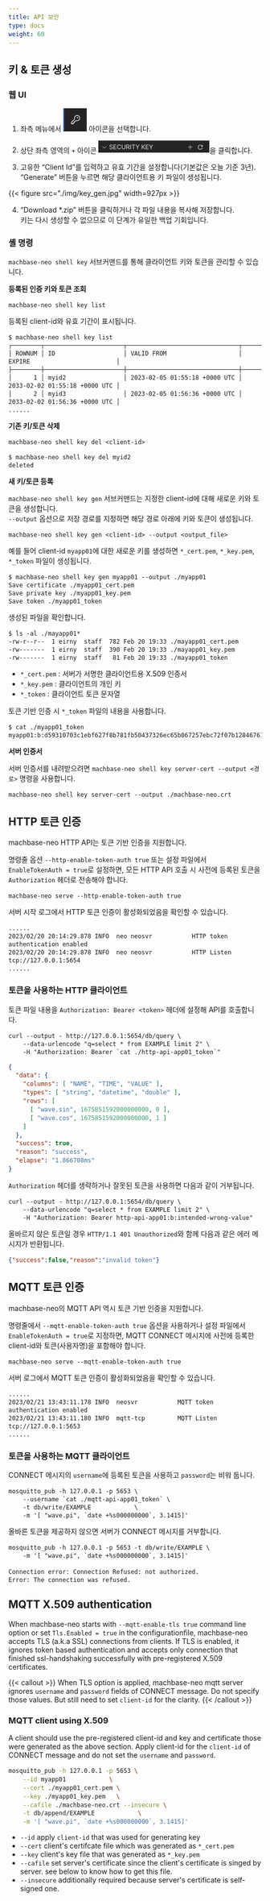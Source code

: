 ```yaml
---
title: API 보안
type: docs
weight: 60
---
```


## 키 & 토큰 생성

### 웹 UI

1. 좌측 메뉴에서 <img src="./img/key_icon.jpg" width=47 style="display:inline"> 아이콘을 선택합니다.

2. 상단 좌측 영역의 `+` 아이콘 <img src="./img/key_add_icon.jpg" width=221 style="display:inline">을 클릭합니다.

3. 고유한 “Client Id”를 입력하고 유효 기간을 설정합니다(기본값은 오늘 기준 3년).  
   “Generate” 버튼을 누르면 해당 클라이언트용 키 파일이 생성됩니다.

{{< figure src="./img/key_gen.jpg" width=927px >}}

4. “Download *.zip” 버튼을 클릭하거나 각 파일 내용을 복사해 저장합니다.  
   키는 다시 생성할 수 없으므로 이 단계가 유일한 백업 기회입니다.

### 셸 명령

`machbase-neo shell key` 서브커맨드를 통해 클라이언트 키와 토큰을 관리할 수 있습니다.

**등록된 인증 키와 토큰 조회**

```
machbase-neo shell key list
```

등록된 client-id와 유효 기간이 표시됩니다.

```
$ machbase-neo shell key list
┌────────┬──────────────────────┬───────────────────────────────┬───────────────────────────────┐
│ ROWNUM │ ID                   │ VALID FROM                    │ EXPIRE                        │
├────────┼──────────────────────┼───────────────────────────────┼───────────────────────────────┤
│      1 │ myid2                │ 2023-02-05 01:55:18 +0000 UTC │ 2033-02-02 01:55:18 +0000 UTC │
│      2 │ myid3                │ 2023-02-05 01:56:36 +0000 UTC │ 2033-02-02 01:56:36 +0000 UTC │
......
```

**기존 키/토큰 삭제**

```
machbase-neo shell key del <client-id>
```

```
$ machbase-neo shell key del myid2
deleted
```

**새 키/토큰 등록**

`machbase-neo shell key gen` 서브커맨드는 지정한 client-id에 대해 새로운 키와 토큰을 생성합니다.  
`--output` 옵션으로 저장 경로를 지정하면 해당 경로 아래에 키와 토큰이 생성됩니다.

```
machbase-neo shell key gen <client-id> --output <output_file>
```

예를 들어 client-id `myapp01`에 대한 새로운 키를 생성하면 `*_cert.pem`, `*_key.pem`, `*_token` 파일이 생성됩니다.

```
$ machbase-neo shell key gen myapp01 --output ./myapp01 
Save certificate ./myapp01_cert.pem
Save private key ./myapp01_key.pem
Save token ./myapp01_token
```

생성된 파일을 확인합니다.

```
$ ls -al ./mayapp01*
-rw-r--r--  1 eirny  staff  782 Feb 20 19:33 ./mayapp01_cert.pem
-rw-------  1 eirny  staff  390 Feb 20 19:33 ./mayapp01_key.pem
-rw-------  1 eirny  staff   81 Feb 20 19:33 ./mayapp01_token
```

- `*_cert.pem` : 서버가 서명한 클라이언트용 X.509 인증서
- `*_key.pem` : 클라이언트의 개인 키
- `*_token` : 클라이언트 토큰 문자열

토큰 기반 인증 시 `*_token` 파일의 내용을 사용합니다.

```
$ cat ./myapp01_token 
myapp01:b:d59310703c1ebf627f8b781fb50437326ec65b067257ebc72f07b12846761d17   
```

**서버 인증서**

서버 인증서를 내려받으려면 `machbase-neo shell key server-cert --output <경로>` 명령을 사용합니다.

```
machbase-neo shell key server-cert --output ./machbase-neo.crt
```

## HTTP 토큰 인증

machbase-neo HTTP API는 토큰 기반 인증을 지원합니다.

명령줄 옵션 `--http-enable-token-auth true` 또는 설정 파일에서 `EnableTokenAuth = true`로 설정하면, 모든 HTTP API 호출 시 사전에 등록된 토큰을 `Authorization` 헤더로 전송해야 합니다.

```
machbase-neo serve --http-enable-token-auth true
```

서버 시작 로그에서 HTTP 토큰 인증이 활성화되었음을 확인할 수 있습니다.

```
......
2023/02/20 20:14:29.878 INFO  neo neosvr           HTTP token authentication enabled
2023/02/20 20:14:29.878 INFO  neo neosvr           HTTP Listen tcp://127.0.0.1:5654
......
```

### 토큰을 사용하는 HTTP 클라이언트

토큰 파일 내용을 `Authorization: Bearer <token>` 헤더에 설정해 API를 호출합니다.

```
curl --output - http://127.0.0.1:5654/db/query \
    --data-urlencode "q=select * from EXAMPLE limit 2" \
    -H "Authorization: Bearer `cat ./http-api-app01_token`"
```

```json
{
  "data": {
    "columns": [ "NAME", "TIME", "VALUE" ],
    "types": [ "string", "datetime", "double" ],
    "rows": [
      [ "wave.sin", 1675851592000000000, 0 ],
      [ "wave.cos", 1675851592000000000, 1 ]
    ]
  },
  "success": true,
  "reason": "success",
  "elapse": "1.866708ms"
}
```

`Authorization` 헤더를 생략하거나 잘못된 토큰을 사용하면 다음과 같이 거부됩니다.

```
curl --output - http://127.0.0.1:5654/db/query \
    --data-urlencode "q=select * from EXAMPLE limit 2" \
    -H "Authorization: Bearer http-api-app01:b:intended-wrong-value"
```

올바르지 않은 토큰일 경우 `HTTP/1.1 401 Unauthorized`와 함께 다음과 같은 에러 메시지가 반환됩니다.

```json
{"success":false,"reason":"invalid token"}
```


## MQTT 토큰 인증

machbase-neo의 MQTT API 역시 토큰 기반 인증을 지원합니다.

명령줄에서 `--mqtt-enable-token-auth true` 옵션을 사용하거나 설정 파일에서 `EnableTokenAuth = true`로 지정하면, MQTT CONNECT 메시지에 사전에 등록한 client-id와 토큰(사용자명)을 포함해야 합니다.

```
machbase-neo serve --mqtt-enable-token-auth true
```

서버 로그에서 MQTT 토큰 인증이 활성화되었음을 확인할 수 있습니다.

```
......
2023/02/21 13:43:11.178 INFO  neosvr           MQTT token authentication enabled
2023/02/21 13:43:11.180 INFO  mqtt-tcp         MQTT Listen tcp://127.0.0.1:5653
......
```

### 토큰을 사용하는 MQTT 클라이언트

CONNECT 메시지의 `username`에 등록된 토큰을 사용하고 `password`는 비워 둡니다.

```
mosquitto_pub -h 127.0.0.1 -p 5653 \
    --username `cat ./mqtt-api-app01_token` \
    -t db/write/EXAMPLE            \
    -m '[ "wave.pi", `date +%s000000000`, 3.1415]'
```

올바른 토큰을 제공하지 않으면 서버가 CONNECT 메시지를 거부합니다.

```
mosquitto_pub -h 127.0.0.1 -p 5653 -t db/write/EXAMPLE \
    -m '[ "wave.pi", `date +%s000000000`, 3.1415]'

Connection error: Connection Refused: not authorized.
Error: The connection was refused.
```

## MQTT X.509 authentication

When machbase-neo starts with `--mqtt-enable-tls true` command line option or set `Tls.Enabled = true` in the configurationfile,
machbase-neo accepts TLS (a.k.a SSL) connections from clients. 
If TLS is enabled, it ignores token based authentication and accepts only connection that finished ssl-handshaking successfully 
with pre-registered X.509 certificates.

{{< callout >}}
When TLS option is applied, machbase-neo mqtt server ignores `username` and `password` fields of CONNECT message.
Do not specify those values. But still need to set `client-id` for the clarity.
{{< /callout >}}

### MQTT client using X.509

A client should use the pre-registered client-id and key and certificate those were generated as the above section.
Apply client-id for the `client-id` of CONNECT message and do not set the `username` and `password`.

```sh
mosquitto_pub -h 127.0.0.1 -p 5653 \
    --id myapp01            \
    --cert ./myapp01_cert.pem \
    --key ./myapp01_key.pem   \
    --cafile ./machbase-neo.crt --insecure \
    -t db/append/EXAMPLE            \
    -m '[ "wave.pi", `date +%s000000000`, 3.1415]'
```

- `--id` apply `client-id` that was used for generating key
- `--cert` client's certifcate file which was generated as `*_cert.pem`
- `--key` client's key file that was generated as `*_key.pem`
- `--cafile` set server's certificate since the client's certificate is singed by server. see below to know how to get this file.
- `--insecure` additionally required because server's certificate is self-signed one.
